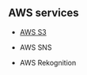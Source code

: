 ## AWS services

- [AWS S3](https://nbviewer.jupyter.org/github/yeh8211TK/DataScience/blob/master/CloudTech/AWS/AWS%20S3.ipynb)

- AWS SNS

- AWS Rekognition
